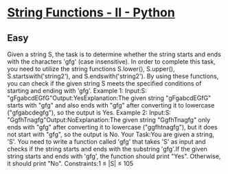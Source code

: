 # [String Functions - II - Python](https://www.geeksforgeeks.org/problems/string-functions-ii/1?page=1&category=python&sortBy=submissions)
## Easy
Given a string S, the task is to determine whether the string starts and ends with the characters 'gfg' (case insensitive). In order to complete this task, you need to utilize the string functions S.lower(), S.upper(), S.startswith('string2'), and S.endswith('string2'). By using these functions, you can check if the given string S meets the specified conditions of starting and ending with 'gfg'.
Example 1:
Input:S: "gFgabcdEGfG"Output:YesExplanation:The given string "gFgabcdEGfG" starts with "gfg" and also ends with "gfg" after converting it to lowercase ("gfgabcdegfg"), so the output is Yes.
Example 2:
Input:S: "GgfhTnagfg"Output:NoExplanation:The given string "GgfhTnagfg" only ends with "gfg" after converting it to lowercase ("ggfhtnagfg"), but it does not start with "gfg", so the output is No.
Your Task:You are given a string, 'S'. You need to write a function called 'gfg' that takes 'S' as input and checks if the string starts and ends with the substring 'gfg'.If the given string starts and ends with 'gfg', the function should print "Yes". Otherwise, it should print "No".
Constraints:1 ≤ |S| ≤ 105